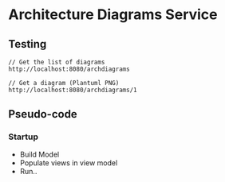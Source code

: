 # Architecture Diagrams Service

## Testing

```
// Get the list of diagrams
http://localhost:8080/archdiagrams

// Get a diagram (Plantuml PNG)
http://localhost:8080/archdiagrams/1
```

## Pseudo-code

### Startup

 * Build Model
 * Populate views in view model
 * Run..
 
 
